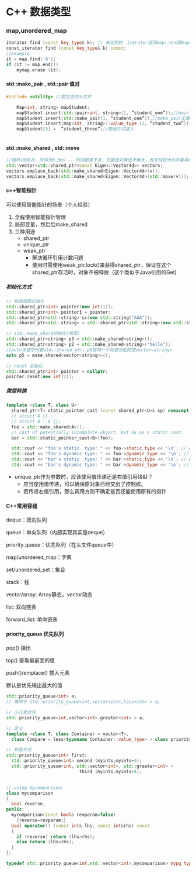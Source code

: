 # C++ 数据类型

### map,unordered_map

```c++
iterator find (const key_type& k); // 未找到时，iterator返回map::end即map.end()
const_iterator find (const key_type& k) const;
//example
it = map.find('b');
if (it != map.end())
    mymap.erase (it);
```

#### std::make_pair , std::pair 值对

```c++
#include <utility> //需包含的头文件

	Map<int, string> mapStudent;
	mapStudent.insert(std::pair<int, string>(1, “student_one”));//pair插入
    mapStudent.insert(std::make_pair(1, “student_one”));//make_pair无需指定类型
    mapStudent.insert(map<int, string>::value_type (2, “student_two”));//value_type
    mapStudent[3] =  “student_three”;//数组方式插入
    
```

#### std::make_shared , std::move

```c++
//循环1000次，时间为0.3ms -- 时间都差不多，可能是对象还不够大，改天找较大的对象再试一下
std::vector<std::shared_ptr<const Eigen::Vector4d>> vectors;
vectors.emplace_back(std::make_shared<Eigen::Vector4d>(v));
vectors.emplace_back(std::make_shared<Eigen::Vector4d>(std::move(v)));
```

#### c++智能指针

可以使用智能指针的场景（个人经验）

1. 全程使用智能指针管理
2. 局部变量，然后后make_shared
3. 三种用途
   - shared_ptr
   - unique_ptr
   - weak_ptr
     - 解决循环引用计数问题
     - 使用时需使用weak_ptr.lock()来获得shared_ptr，保证在这个shared_ptr存活时，对象不被释放（这个类似于Java引用的Get)

##### 初始化方式

```C++
// 构造函数初始化
std::shared_ptr<int> pointer(new int(1));
std::shared_ptr<int> pointer1 = pointer;
std::shared_ptr<std::string> ss(new std::string("AAA"));
std::shared_ptr<std::string> = std::shared_ptr<std::string>(new std::string("AAA"));

// std::make_shard初始化(推荐)
std::shared_ptr<string> p3 = std::make_shared<string>();
std::shared_ptr<string> p2 = std::make_shared<string>("hello");
//auto关键字代替std::shared_ptr，p5指向一个动态分配的空vector<string>
auto p5 = make_shared<vector<string>>();

// reset 初始化
std::shared_ptr<int> pointer = nullptr;
pointer.reset(new int(1));
```

##### 类型转换

```c++
template <class T, class U>
  shared_ptr<T> static_pointer_cast (const shared_ptr<U>& sp) noexcept;
  // struct A {} ;
  // struct B : A {};
  foo = std::make_shared<A>();
  // cast of potentially incomplete object, but ok as a static cast:
  bar = std::static_pointer_cast<B>(foo);

  std::cout << "foo's static  type: " << foo->static_type << '\n'; // A
  std::cout << "foo's dynamic type: " << foo->dynamic_type << '\n'; // A
  std::cout << "bar's static  type: " << bar->static_type << '\n'; // B
  std::cout << "bar's dynamic type: " << bar->dynamic_type << '\n'; // A
```

- unique_ptr作为参数时，应该使用值传递还是右值引用(&&)？
  - 应当使用值传递，可以确保原对象已经交出了控制权。
  - 若传递右值引用，那么调用方则不确定是否还能使用原有的指针

#### C++常用容器

deque：双向队列

queue：单向队列（内部实现其实是deque）

priority_queue：优先队列（在头文件queue中）

map/unordered_map：字典

set/unordered_set：集合

stack：栈

vector/array: Array静态，vector动态

list: 双向链表

forward_list: 单向链表

#### priority_queue 优先队列

pop() 弹出

top() 查看最前面的值

push()/emplace() 插入元素

默认是优先输出最大的值

```c++
std::priority_queue<int> a;
// 等同于 std::priority_queue<int,vector<int>,less<int> > a;

// 小元素优先
std::priority_queue<int,vector<int>,greater<int> > a;

// 定义
template <class T, class Container = vector<T>,
  class Compare = less<typename Container::value_type> > class priority_queue;

// 构造方式
std::priority_queue<int> first;
  std::priority_queue<int> second (myints,myints+4);
  std::priority_queue<int, std::vector<int>, std::greater<int> >
                            third (myints,myints+4);
  

// using mycomparison:
class mycomparison
{
  bool reverse;
public:
  mycomparison(const bool& revparam=false)
    {reverse=revparam;}
  bool operator() (const int& lhs, const int&rhs) const
  {
    if (reverse) return (lhs>rhs);
    else return (lhs<rhs);
  }
};

typedef std::priority_queue<int,std::vector<int>,mycomparison> mypq_type;
```

